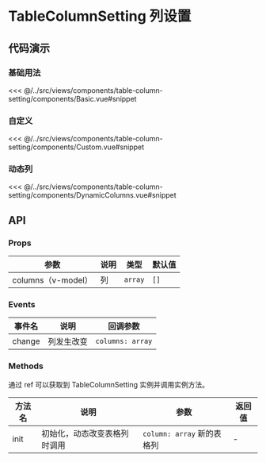 # TableColumnSetting 列设置

## 代码演示

### 基础用法

<<< @/../src/views/components/table-column-setting/components/Basic.vue#snippet

### 自定义

<<< @/../src/views/components/table-column-setting/components/Custom.vue#snippet

### 动态列

<<< @/../src/views/components/table-column-setting/components/DynamicColumns.vue#snippet

## API

### Props

| 参数               | 说明 | 类型    | 默认值 |
| ------------------ | ---- | ------- | ------ |
| columns（v-model） | 列   | `array` | `[]`   |

### Events

| 事件名 | 说明       | 回调参数         |
| ------ | ---------- | ---------------- |
| change | 列发生改变 | `columns: array` |

### Methods

通过 ref 可以获取到 TableColumnSetting 实例并调用实例方法。

| 方法名 | 说明                         | 参数                       | 返回值 |
| ------ | ---------------------------- | -------------------------- | ------ |
| init   | 初始化，动态改变表格列时调用 | `column: array` 新的表格列 | -      |
